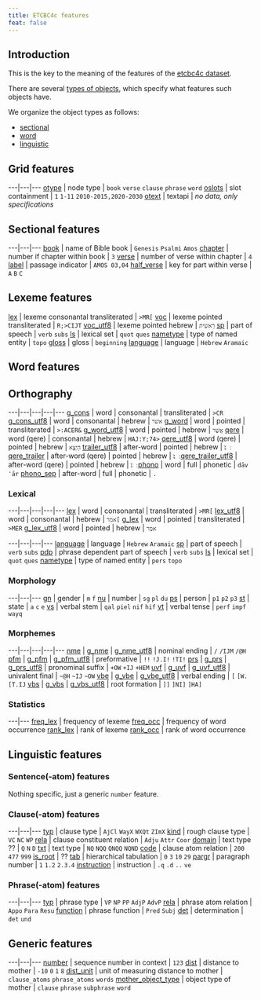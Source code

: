 ```yaml
---
title: ETCBC4c features
feat: false
---
```


## Introduction
This is the key to the meaning of the features of the
[etcbc4c dataset](/ETCBC/hebrew/etcbc4c/home).

There are several
[types of objects](otype),
which specify what features such objects have.

We organize the object types as follows:

* [sectional](#sectional-features)
* [word](#word-features)
* [linguistic](#linguistic-features)

## Grid features

---|---|---
[otype](otype) | node type | `book` `verse` `clause` `phrase` `word`
[oslots](oslots) | slot containment | `1` `1-11` `2010-2015,2020-2030`
[otext](otext) | textapi | *no data, only specifications*  

## Sectional features

---|---|---
[book](book) | name of Bible book | `Genesis` `Psalmi` `Amos`
[chapter](chapter) | number if chapter within book | `3`
[verse](verse) | number of verse within chapter | `4`
[label](label) | passage indicator | `AMOS 03,04`
[half_verse](half_verse) | key for part within verse | `A` `B` `C`

## Lexeme features
[lex](lex) | lexeme consonantal transliterated | `>MR[`
[voc](voc) | lexeme pointed transliterated | `R;>CIJT`
[voc_utf8](voc_utf8) | lexeme pointed hebrew | `רֵאשִׁית`
[sp](sp) | part of speech | `verb` `subs`
[ls](ls) | lexical set | `quot` `ques`
[nametype](nametype) | type of named entity | `topo`
[gloss](gloss) | gloss | `beginning`
[language](language) | language | `Hebrew` `Aramaic`

## Word features

## Orthography

---|---|---|---|---
[g_cons](g_cons) | word | consonantal | transliterated | `>CR`
[g_cons_utf8](g_cons_utf8) | word | consonantal | hebrew | `אשׁר`
[g_word](g_word) | word | pointed | transliterated | `>:ACER&`
[g_word_utf8](g_word_utf8) | word | pointed | hebrew | `אֲשֶׁר`
[qere](qere) | word (qere) | consonantal | hebrew | `HAJ:Y;74>`
[qere_utf8](qere_utf8) | word (qere) | pointed | hebrew | `הַיְצֵ֣א`
[trailer_utf8](trailer_utf8) | after-word | pointed | hebrew | `׃ ׆̇`
[qere_trailer](qere_trailer) | after-word (qere) | pointed | hebrew | `׃ ׆̇`
[qere_trailer_utf8](trailer_utf8) | after-word (qere) | pointed | hebrew | `׃ ׆̇`
[phono](phono) | word | full | phonetic | `dāvˈār`
[phono_sep](phono) | after-word | full | phonetic | `.`

### Lexical

---|---|---|---|---
[lex](lex) | word | consonantal | transliterated | `>MR[`
[lex_utf8](lex_utf8) | word | consonantal | hebrew | `אמר[`
[g_lex](g_lex) | word | pointed | transliterated | `>MER`
[g_lex_utf8](g_lex_utf8) | word | pointed | hebrew | `אמֶר`

---|---|---|---
[language](language) | language | `Hebrew` `Aramaic`
[sp](sp) | part of speech | `verb` `subs`
[pdp](pdp) | phrase dependent part of speech | `verb` `subs`
[ls](ls) | lexical set | `quot` `ques`
[nametype](nametype) | type of named entity | `pers` `topo`

### Morphology

---|---|---
[gn](gn) | gender | `m` `f`
[nu](nu) | number | `sg` `pl` `du`
[ps](ps) | person | `p1` `p2` `p3`
[st](st) | state | `a` `c` `e`
[vs](vs) | verbal stem | `qal` `piel` `nif` `hif`
[vt](vt) | verbal tense | `perf` `impf` `wayq`

### Morphemes

---|---|---|---|---
[nme](nme) | [g_nme](g_nme) | [g_nme_utf8](g_nme_utf8) | nominal ending | `/` `/IJM` `/@H`
[pfm](pfm) | [g_pfm](g_pfm) | [g_pfm_utf8](g_pfm_utf8) | preformative | `!!` `!J.I!` `!TI!`
[prs](prs) | [g_prs](g_prs) | [g_prs_utf8](g_prs_utf8) | pronominal suffix | `+OW` `+IJ` `+HEM`
[uvf](uvf) | [g_uvf](g_uvf) | [g_uvf_utf8](g_uvf_utf8) | univalent final | `~@H` `~IJ` `~OW`
[vbe](vbe) | [g_vbe](g_vbe) | [g_vbe_utf8](g_vbe_utf8) | verbal ending | `[` `[W.` `[T.IJ`
[vbs](vbs) | [g_vbs](g_vbs) | [g_vbs_utf8](g_vbs_utf8) | root formation | `]]` `]NI]` `]HA]`

### Statistics

---|---
[freq_lex](freq_lex) | frequency of lexeme
[freq_occ](freq_occ) | frequency of word occurrence
[rank_lex](rank_lex) | rank of lexeme
[rank_occ](rank_occ) | rank of word occurrence

## Linguistic features

### Sentence(-atom) features

Nothing specific, just a generic `number` feature.

### Clause(-atom) features

---|---|---
[typ](typ) | clause type | `AjCl` `WayX` `WXQt` `ZImX`
[kind](kind) | rough clause type | `VC` `NC` `WP`
[rela](rela) | clause constituent relation | `Adju` `Attr` `Coor`
[domain](domain) | text type ?? | `Q` `N` `D`
[txt](txt) | text type | `NQ` `NQQ` `QNQQ` `NQND`
[code](code) | clause atom relation | `200` `477` `999`
[is_root](is_root) | ??
[tab](tab) | hierarchical tabulation | `0` `3` `10` `29`
[pargr](pargr) | paragraph number | `1` `1.2` `2.3.4`
[instruction](instruction) | instruction | `.q` `.d` `..` `ve`

### Phrase(-atom) features

---|---|---
[typ](typ) | phrase type | `VP` `NP` `PP` `AdjP` `AdvP`
[rela](rela) | phrase atom relation | `Appo` `Para` `Resu`
[function](function) | phrase function | `Pred` `Subj`
[det](det) | determination | `det` `und`

## Generic features

---|---|---
[number](number) | sequence number in context | `123`
[dist](dist) | distance to mother | `-10` `0`  `1` `8`
[dist_unit](dist_unit) | unit of measuring distance to mother | `clause_atoms` `phrase_atoms` `words`
[mother_object_type](mother_object_type) | object type of mother | `clause` `phrase` `subphrase` `word`
